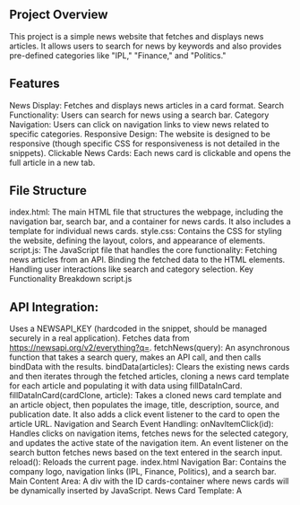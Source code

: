 ## Project Overview
This project is a simple news website that fetches and displays news articles. It allows users to search for news by keywords and also provides pre-defined categories like "IPL," "Finance," and "Politics."

## Features
News Display: Fetches and displays news articles in a card format.
Search Functionality: Users can search for news using a search bar.
Category Navigation: Users can click on navigation links to view news related to specific categories.
Responsive Design: The website is designed to be responsive (though specific CSS for responsiveness is not detailed in the snippets).
Clickable News Cards: Each news card is clickable and opens the full article in a new tab.

## File Structure
index.html: The main HTML file that structures the webpage, including the navigation bar, search bar, and a container for news cards. It also includes a template for individual news cards.
style.css: Contains the CSS for styling the website, defining the layout, colors, and appearance of elements.
script.js: The JavaScript file that handles the core functionality:
Fetching news articles from an API.
Binding the fetched data to the HTML elements.
Handling user interactions like search and category selection.
Key Functionality Breakdown
script.js

## API Integration:
Uses a NEWSAPI_KEY (hardcoded in the snippet, should be managed securely in a real application).
Fetches data from https://newsapi.org/v2/everything?q=.
fetchNews(query): An asynchronous function that takes a search query, makes an API call, and then calls bindData with the results.
bindData(articles): Clears the existing news cards and then iterates through the fetched articles, cloning a news card template for each article and populating it with data using fillDataInCard.
fillDataInCard(cardClone, article): Takes a cloned news card template and an article object, then populates the image, title, description, source, and publication date. It also adds a click event listener to the card to open the article URL.
Navigation and Search Event Handling:
onNavItemClick(id): Handles clicks on navigation items, fetches news for the selected category, and updates the active state of the navigation item.
An event listener on the search button fetches news based on the text entered in the search input.
reload(): Reloads the current page.
index.html
Navigation Bar: Contains the company logo, navigation links (IPL, Finance, Politics), and a search bar.
Main Content Area: A div with the ID cards-container where news cards will be dynamically inserted by JavaScript.
News Card Template: A <template> element with the ID template-news-card defines the structure of a single news card, which is cloned and populated by JavaScript.
style.css
Styling: Defines styles for the overall layout, navigation, search bar, and news cards.
CSS Variables: Uses CSS variables for colors (--primary-text-color, --secondary-text-color, --accent-color, etc.) for easier theme management.
Layout: Utilizes flexbox (.flex) for layout and alignment.
Card Appearance: Styles the news cards with shadows, rounded corners, and hover effects.

## How to Run
Save the provided HTML, CSS, and JavaScript code into index.html, style.css, and script.js files respectively, in the same directory.
Ensure you have a valid NEWSAPI_KEY and replace the placeholder in script.js.
Open index.html in your web browser.

## Potential Improvements
API Key Management: Securely manage the API key (e.g., using environment variables).
Error Handling: Implement more robust error handling for API requests.
Pagination: For a large number of articles, implement pagination.
Loading Indicators: Add visual feedback while news articles are being fetched.
Accessibility: Improve accessibility by adding ARIA attributes and ensuring keyboard navigation.
More Categories: Add more news categories.

## Tech used Html, CSS, JavaScript
